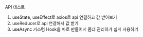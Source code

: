 API 테스트 

1. useState, useEffect로 axios로 api 연결하고 값 받아보기
2. useReducer로 api 연결해서 값 받기 
3. useAsync 커스텀 Hook을 따로 만들어서 좀더 관리하기 쉽게 사용하기 
